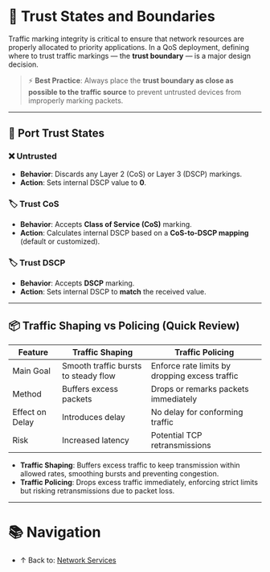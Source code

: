 # 🚀 Trust States and Boundaries

Traffic marking integrity is critical to ensure that network resources are properly allocated to priority applications. In a QoS deployment, defining where to trust traffic markings — the **trust boundary** — is a major design decision.

> ⚡ **Best Practice**: Always place the **trust boundary as close as possible to the traffic source** to prevent untrusted devices from improperly marking packets.

---

## 🎯 Port Trust States

### ❌ Untrusted
- **Behavior**: Discards any Layer 2 (CoS) or Layer 3 (DSCP) markings.
- **Action**: Sets internal DSCP value to **0**.

### 🏷️ Trust CoS
- **Behavior**: Accepts **Class of Service (CoS)** marking.
- **Action**: Calculates internal DSCP based on a **CoS-to-DSCP mapping** (default or customized).

### 🏷️ Trust DSCP
- **Behavior**: Accepts **DSCP** marking.
- **Action**: Sets internal DSCP to **match** the received value.

---

## 📦 Traffic Shaping vs Policing (Quick Review)

| Feature         | Traffic Shaping                      | Traffic Policing                               |
| --------------- | ------------------------------------ | ---------------------------------------------- |
| Main Goal       | Smooth traffic bursts to steady flow | Enforce rate limits by dropping excess traffic |
| Method          | Buffers excess packets               | Drops or remarks packets immediately           |
| Effect on Delay | Introduces delay                     | No delay for conforming traffic                |
| Risk            | Increased latency                    | Potential TCP retransmissions                  |

- **Traffic Shaping**: Buffers excess traffic to keep transmission within allowed rates, smoothing bursts and preventing congestion.
- **Traffic Policing**: Drops excess traffic immediately, enforcing strict limits but risking retransmissions due to packet loss.

---

# 📚 Navigation
- ↑ Back to: [Network Services](../readme.md)
